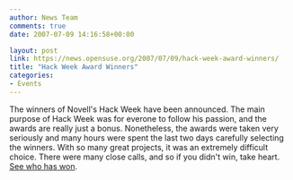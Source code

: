 ```yaml
---
author: News Team
comments: true
date: 2007-07-09 14:16:58+00:00

layout: post
link: https://news.opensuse.org/2007/07/09/hack-week-award-winners/
title: "Hack Week Award Winners"
categories:
- Events
---
```

The winners of Novell's Hack Week have been announced. The main purpose of Hack Week was for everone to follow his passion, and the awards are really just a bonus. Nonetheless, the awards were taken very seriously and many hours were spent the last two days carefully selecting the winners. With so many great projects, it was an extremely difficult choice. There were many close calls, and so if you didn't win, take heart. [See who has won](http://idea.opensuse.org/content/blog/hack-week-award-winners).
